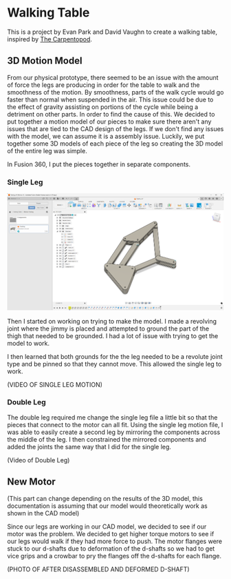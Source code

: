 # Walking Table

This is a project by Evan Park and David Vaughn to create a walking table, inspired by [The Carpentopod](https://www.decarpentier.nl/carpentopod).

## 3D Motion Model

From our physical prototype, there seemed to be an issue with the amount of force the legs are producing in order for the table to walk and the smoothness of the motion. By smoothness, parts of the walk cycle would go faster than normal when suspended in the air. This issue could be due to the effect of gravity assisting on portions of the cycle while being a detriment on other parts. In order to find the cause of this. We decided to put together a motion model of our pieces to make sure there aren't any issues that are tied to the CAD design of the legs. If we don't find any issues with the model, we can assume it is a assembly issue. Luckily, we put together some 3D models of each piece of the leg so creating the 3D model of the entire leg was simple. 

In Fusion 360, I put the pieces together in separate components.

### Single Leg

![leg_model_fusion](/walking-table/docs/images/fusion_model.png)

Then I started on working on trying to make the model. I made a revolving joint where the jimmy is placed and attempted to ground the part of the thigh that needed to be grounded. I had a lot of issue with trying to get the model to work.

I then learned that both grounds for the the leg needed to be a revolute joint type and be pinned so that they cannot move. This allowed the single leg to work.

(VIDEO OF SINGLE LEG MOTION)

### Double Leg

The double leg required me change the single leg file a little bit so that the pieces that connect to the motor can all fit. Using the single leg motion file, I was able to easily create a second leg by mirroring the components across the middle of the leg. I then constrained the mirrored components and added the joints the same way that I did for the single leg.

(Video of Double Leg)

## New Motor

(This part can change depending on the results of the 3D model, this documentation is assuming that our model would theoretically work as shown in the CAD model)

Since our legs are working in our CAD model, we decided to see if our motor was the problem. We decided to get higher torque motors to see if our legs would walk if they had more force to push. The motor flanges were stuck to our d-shafts due to deformation of the d-shafts so we had to get vice grips and a crowbar to pry the flanges off the d-shafts for each flange.

(PHOTO OF AFTER DISASSEMBLED AND DEFORMED D-SHAFT)